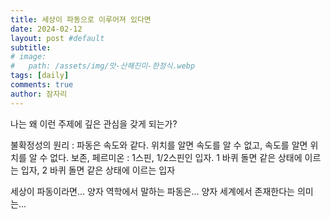 ```yaml
---
title: 세상이 파동으로 이루어져 있다면
date: 2024-02-12
layout: post #default
subtitle: 
# image:
#   path: /assets/img/맛-산해진미-한정식.webp
tags: [daily]
comments: true
author: 잠자리
---
```


나는 왜 이런 주제에 깊은 관심을 갖게 되는가?

불확정성의 원리 : 파동은 속도와 같다. 위치를 알면 속도를 알 수 없고, 속도를 알면 위치를 알 수 없다. 
보존, 페르미온 : 1스핀, 1/2스핀인 입자. 1 바퀴 돌면 같은 상태에 이르는 입자, 2 바퀴 돌면 같은 상태에 이르는 입자

세상이 파동이라면... 양자 역학에서 말하는 파동은... 양자 세계에서 존재한다는 의미는...
